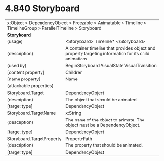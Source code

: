 <html dir="LTR" xmlns:mshelp="http://msdn.microsoft.com/mshelp" xmlns:ddue="http://ddue.schemas.microsoft.com/authoring/2003/5" xmlns:xlink="http://www.w3.org/1999/xlink" xmlns:tool="http://www.microsoft.com/tooltip">

<body>
 <input type="hidden" id="userDataCache" class="userDataStyle">
 <input type="hidden" id="hiddenScrollOffset">
 <img id="dropDownImage" style="display:none; height:0; width:0;" src="../local/drpdown.gif">
 <img id="dropDownHoverImage" style="display:none; height:0; width:0;" src="../local/drpdown_orange.gif">
 <img id="collapseImage" style="display:none; height:0; width:0;" src="../local/collapse.gif">
 <img id="expandImage" style="display:none; height:0; width:0;" src="../local/exp.gif">
 <img id="collapseAllImage" style="display:none; height:0; width:0;" src="../local/collall.gif">
 <img id="expandAllImage" style="display:none; height:0; width:0;" src="../local/expall.gif">
 <img id="copyImage" style="display:none; height:0; width:0;" src="../local/copycode.gif">
 <img id="copyHoverImage" style="display:none; height:0; width:0;" src="../local/copycodeHighlight.gif">
 <div id="header"><h1 class="heading">4.840 Storyboard</h1></div>

 <div id="mainSection">
 <div id="mainBody">
 <div id="allHistory" class="saveHistory" onsave="saveAll()" onload="loadAll()"></div>
 <p xmlns:wsd="http://wsdev.schemas.microsoft.com/authoring/2008/2" xmlns:msxsl="urn:schemas-microsoft-com:xslt" xmlns:script="urn:script" xmlns:build="urn:build">
 </p>
 <div id="sectionSection0" class="section" name="collapseableSection">
 <content xmlns="http://ddue.schemas.microsoft.com/authoring/2003/5" xmlns:wsd="http://wsdev.schemas.microsoft.com/authoring/2008/2" xmlns:msxsl="urn:schemas-microsoft-com:xslt" xmlns:script="urn:script" xmlns:build="urn:build">
 </content>
 </div>
 <div id="sectionSection1" class="section" name="collapseableSection">
 <content xmlns="http://ddue.schemas.microsoft.com/authoring/2003/5" xmlns:wsd="http://wsdev.schemas.microsoft.com/authoring/2008/2" xmlns:msxsl="urn:schemas-microsoft-com:xslt" xmlns:script="urn:script" xmlns:build="urn:build">
 <table class="ProtocolAuthoredTable" xmlns="">
 <tr><td colspan="2">
<mshelp:link keywords="86913f34-aa06-4c94-9f09-83936a822fd8" tabindex="0">x:Object</mshelp:link> &gt; <mshelp:link keywords="22a604a1-b593-4464-91e4-488285506428" tabindex="0">DependencyObject</mshelp:link> &gt; <mshelp:link keywords="6724267f-782a-4509-a6e9-19f1e3acf436" tabindex="0">Freezable</mshelp:link> &gt; <mshelp:link keywords="4e196363-585f-4026-aad1-79907d6b01af" tabindex="0">Animatable</mshelp:link> &gt; <mshelp:link keywords="7291e215-1ee2-4c13-a6bb-0b337f96011b" tabindex="0">Timeline</mshelp:link> &gt; <mshelp:link keywords="f117d4d9-5348-4189-82be-69264b3a25a7" tabindex="0">TimelineGroup</mshelp:link> &gt; <mshelp:link keywords="ae4481b8-11d3-4d4f-8922-d53e5c14601e" tabindex="0">ParallelTimeline</mshelp:link> &gt; <mshelp:link keywords="b2314059-a180-462b-bc72-cfd2e999ae5c" tabindex="0">Storyboard</mshelp:link> </td>
 </tr>
 <tr><td colspan="2">
 <b>
Storyboard </b>
 </td>
 </tr>
 <tr><td><div class="indent0">(usage)</div></td>
 <td>&lt;Storyboard&gt; <mshelp:link keywords="7291e215-1ee2-4c13-a6bb-0b337f96011b" tabindex="0">Timeline</mshelp:link>* &lt;/Storyboard&gt; </td>
 </tr>
 <tr><td><div class="indent0">(description)</div></td>
 <td>A container timeline that provides object and property targeting information for its child animations. </td>
 </tr>
 <tr><td><div class="indent0">(used by)</div></td>
 <td><mshelp:link keywords="f3943d7f-67b3-44b8-98bf-1a16cdec19e2" tabindex="0">BeginStoryboard</mshelp:link> <mshelp:link keywords="61ce00b1-a96d-4ce0-8aee-75ff82c271a4" tabindex="0">VisualState</mshelp:link> <mshelp:link keywords="81a54199-babc-4b52-97f4-f0bd01009094" tabindex="0">VisualTransition</mshelp:link> </td>
 </tr>
 <tr><td><div class="indent0">[content property]</div></td>
 <td><mshelp:link keywords="f117d4d9-5348-4189-82be-69264b3a25a7" tabindex="0">Children</mshelp:link> </td>
 </tr>
 <tr><td><div class="indent0">[name property]</div></td>
 <td><mshelp:link keywords="7291e215-1ee2-4c13-a6bb-0b337f96011b" tabindex="0">Name</mshelp:link> </td>
 </tr>
 <tr><td><div class="indent0">(attachable properties)</div></td>
 <td> </td>
 </tr>
 <tr><td><div class="indent2">Storyboard.Target</div></td>
 <td><mshelp:link keywords="22a604a1-b593-4464-91e4-488285506428" tabindex="0">DependencyObject</mshelp:link> </td>
 </tr>
 <tr><td><div class="indent4">(description)</div></td>
 <td>The object that should be animated. </td>
 </tr>
 <tr><td><div class="indent4">[target type]</div></td>
 <td><mshelp:link keywords="22a604a1-b593-4464-91e4-488285506428" tabindex="0">DependencyObject</mshelp:link> </td>
 </tr>
 <tr><td><div class="indent2">Storyboard.TargetName</div></td>
 <td><mshelp:link keywords="9defda5a-685e-4b5a-9b63-e97e2b4184ee" tabindex="0">x:String</mshelp:link> </td>
 </tr>
 <tr><td><div class="indent4">(description)</div></td>
 <td>The name of the object to animate. The object must be a DependencyObject. </td>
 </tr>
 <tr><td><div class="indent4">[target type]</div></td>
 <td><mshelp:link keywords="22a604a1-b593-4464-91e4-488285506428" tabindex="0">DependencyObject</mshelp:link> </td>
 </tr>
 <tr><td><div class="indent2">Storyboard.TargetProperty</div></td>
 <td><mshelp:link keywords="2e252037-a7b3-45d8-a00a-3e6d8d6f9467" tabindex="0">PropertyPath</mshelp:link> </td>
 </tr>
 <tr><td><div class="indent4">(description)</div></td>
 <td>The property that should be animated. </td>
 </tr>
 <tr><td><div class="indent4">[target type]</div></td>
 <td><mshelp:link keywords="22a604a1-b593-4464-91e4-488285506428" tabindex="0">DependencyObject</mshelp:link> </td>
 </tr>
</table>
 </content>
 </div>
 <!--[if gte IE 5]>
 <tool:tip element="languageFilterToolTip" avoidmouse="false"/>
 <![endif]-->
 </div>
 <a name="feedback"></a><span></span>
 </div>
</body></html>

